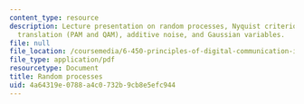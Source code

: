 ```yaml
---
content_type: resource
description: Lecture presentation on random processes, Nyquist criterion, frequency
  translation (PAM and QAM), additive noise, and Gaussian variables.
file: null
file_location: /coursemedia/6-450-principles-of-digital-communication-i-fall-2009/4a64319e0788a4c0732b9cb8e5efc944_MIT6_450F09_slide13.pdf
file_type: application/pdf
resourcetype: Document
title: Random processes
uid: 4a64319e-0788-a4c0-732b-9cb8e5efc944
---
```

